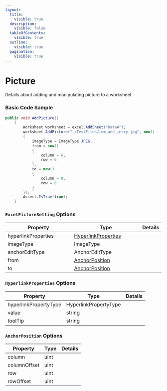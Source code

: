 ```yaml
---
layout:
  title:
    visible: true
  description:
    visible: false
  tableOfContents:
    visible: true
  outline:
    visible: true
  pagination:
    visible: true
---
```


# Picture

Details about adding and manipulating picture to a worksheet

### Basic Code Sample

```csharp
public void AddPicture()
	{
		Worksheet worksheet = excel.AddSheet("Data4");
		worksheet.AddPicture("./TestFiles/tom_and_jerry.jpg", new()
		{
			imageType = ImageType.JPEG,
			from = new()
			{
				column = 6,
				row = 6
			},
			to = new()
			{
				column = 8,
				row = 8
			}
		});
		Assert.IsTrue(true);
	}
```

### `ExcelPictureSetting` Options

<table><thead><tr><th width="197">Property</th><th width="203">Type</th><th>Details</th></tr></thead><tbody><tr><td>hyperlinkProperties</td><td><a href="picture.md#hyperlinkproperties-options">HyperlinkProperties</a></td><td></td></tr><tr><td>imageType</td><td>ImageType</td><td></td></tr><tr><td>anchorEditType</td><td>AnchorEditType</td><td></td></tr><tr><td>from</td><td><a href="picture.md#anchorposition-options">AnchorPosition</a></td><td></td></tr><tr><td>to</td><td><a href="picture.md#anchorposition-options">AnchorPosition</a></td><td></td></tr></tbody></table>

### `HyperlinkProperties` Options

| Property              | Type                  | Details |
| --------------------- | --------------------- | ------- |
| hyperlinkPropertyType | HyperlinkPropertyType |         |
| value                 | string                |         |
| toolTip               | string                |         |

### `AnchorPosition` Options

| Property     | Type | Details |
| ------------ | ---- | ------- |
| column       | uint |         |
| columnOffset | uint |         |
| row          | uint |         |
| rowOffset    | uint |         |
